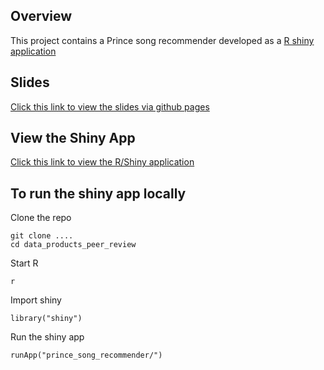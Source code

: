 ## Overview

This project contains a Prince song recommender developed as
a [R shiny application](http://shiny.rstudio.com/)

## Slides

[Click this link to view the slides via github pages](http://telvis07.github.io/data_products_peer_review_slides/)

## View the Shiny App
    
[Click this link to view the R/Shiny application](https://technicalelvis.shinyapps.io/prince_song_recommender/)

## To run the shiny app locally

Clone the repo

    git clone ....
    cd data_products_peer_review
 
Start R

    r

Import shiny

    library("shiny")

Run the shiny app

    runApp("prince_song_recommender/")


